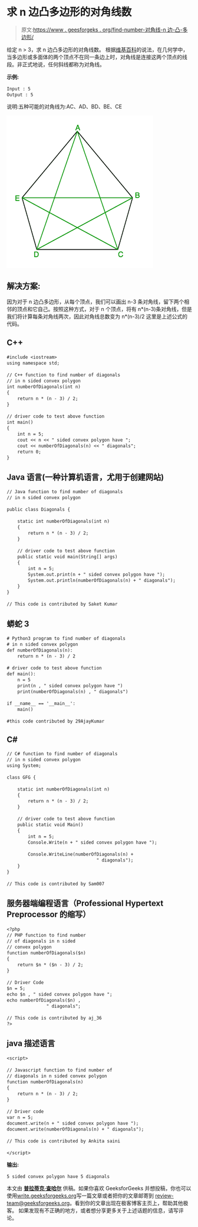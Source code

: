 # 求 n 边凸多边形的对角线数

> 原文:[https://www . geesforgeks . org/find-number-对角线-n 边-凸-多边形/](https://www.geeksforgeeks.org/find-number-diagonals-n-sided-convex-polygon/)

给定 n > 3，求 n 边凸多边形的对角线数。
根据[维基百科](https://en.wikipedia.org/wiki/Diagonal)的说法，在几何学中，当多边形或多面体的两个顶点不在同一条边上时，对角线是连接这两个顶点的线段。非正式地说，任何斜线都称为对角线。

**示例:**

```
Input : 5
Output : 5
```

说明:五种可能的对角线为:AC、AD、BD、BE、CE

![number of diagonals in n sided convex polygon](img/be02836630abc4dcb12bd1e4541fd40b.png)

## 解决方案:

因为对于 n 边凸多边形，从每个顶点，我们可以画出 n-3 条对角线，留下两个相邻的顶点和它自己。按照这种方式，对于 n 个顶点，将有 n*(n-3)条对角线，但是我们将计算每条对角线两次，因此对角线总数变为 n*(n-3)/2
这里是上述公式的代码。

## C++

```
#include <iostream>
using namespace std;

// C++ function to find number of diagonals
// in n sided convex polygon
int numberOfDiagonals(int n)
{
    return n * (n - 3) / 2;
}

// driver code to test above function
int main()
{
    int n = 5;
    cout << n << " sided convex polygon have ";
    cout << numberOfDiagonals(n) << " diagonals";
    return 0;
}
```

## Java 语言(一种计算机语言，尤用于创建网站)

```
// Java function to find number of diagonals
// in n sided convex polygon

public class Diagonals {

    static int numberOfDiagonals(int n)
    {
        return n * (n - 3) / 2;
    }

    // driver code to test above function
    public static void main(String[] args)
    {
        int n = 5;
        System.out.print(n + " sided convex polygon have ");
        System.out.println(numberOfDiagonals(n) + " diagonals");
    }
}

// This code is contributed by Saket Kumar
```

## 蟒蛇 3

```
# Python3 program to find number of diagonals
# in n sided convex polygon
def numberOfDiagonals(n):
    return n * (n - 3) / 2

# driver code to test above function
def main():
    n = 5
    print(n , " sided convex polygon have ")
    print(numberOfDiagonals(n) , " diagonals")

if __name__ == '__main__':
    main()

#this code contributed by 29AjayKumar
```

## C#

```
// C# function to find number of diagonals
// in n sided convex polygon
using System;

class GFG {

    static int numberOfDiagonals(int n)
    {
        return n * (n - 3) / 2;
    }

    // driver code to test above function
    public static void Main()
    {
        int n = 5;
        Console.Write(n + " sided convex polygon have ");

        Console.WriteLine(numberOfDiagonals(n) +
                                  " diagonals");
    }
}

// This code is contributed by Sam007
```

## 服务器端编程语言（Professional Hypertext Preprocessor 的缩写）

```
<?php
// PHP function to find number
// of diagonals in n sided
// convex polygon
function numberOfDiagonals($n)
{
    return $n * ($n - 3) / 2;
}

// Driver Code
$n = 5;
echo $n , " sided convex polygon have ";
echo numberOfDiagonals($n) , 
               " diagonals";

// This code is contributed by aj_36
?>
```

## java 描述语言

```
<script>

// Javascript function to find number of 
// diagonals in n sided convex polygon
function numberOfDiagonals(n)
{
    return n * (n - 3) / 2;
}

// Driver code
var n = 5;
document.write(n + " sided convex polygon have ");
document.write(numberOfDiagonals(n) + " diagonals");

// This code is contributed by Ankita saini

</script>
```

**输出:**

```
5 sided convex polygon have 5 diagonals
```

本文由 [**普拉蒂克·查哈尔**](https://github.com/pratik-chhajer) 供稿。如果你喜欢 GeeksforGeeks 并想投稿，你也可以使用[write.geeksforgeeks.org](http://www.write.geeksforgeeks.org)写一篇文章或者把你的文章邮寄到 review-team@geeksforgeeks.org。看到你的文章出现在极客博客主页上，帮助其他极客。
如果发现有不正确的地方，或者想分享更多关于上述话题的信息，请写评论。